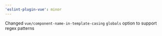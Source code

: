 ```yaml
---
'eslint-plugin-vue': minor
---
```


Changed `vue/component-name-in-template-casing` `globals` option to support regex patterns

